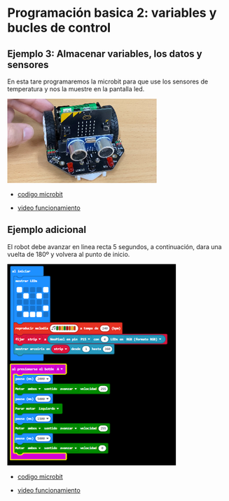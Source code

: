# Programación basica 2: variables y bucles de control
## Ejemplo 3: Almacenar variables, los datos y sensores
En esta tare programaremos la microbit para que use los sensores de temperatura y nos la muestre en la pantalla led.

![image](fotomodulo3.png)

- [codigo microbit](microbit-modificarvariable.hex)

- [video funcionamiento]()

## Ejemplo adicional
El robot debe avanzar en linea recta 5 segundos, a continuación, dara una vuelta de 180º y volvera al punto de inicio.

![image](ejemplo_adicional.png)

- [codigo microbit](microbit-ejemplo-adicional.hex)

- [video funcionamiento]()
